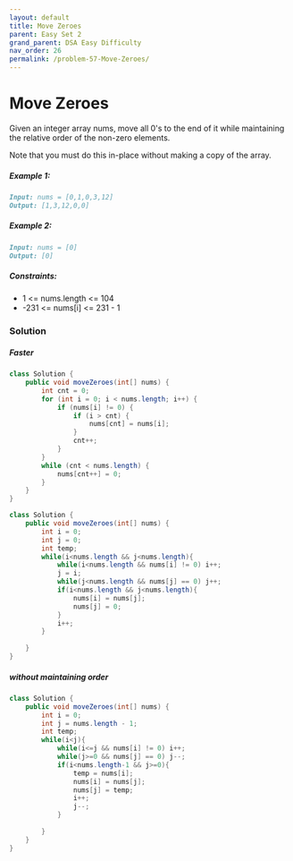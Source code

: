 ```yaml
---
layout: default
title: Move Zeroes
parent: Easy Set 2
grand_parent: DSA Easy Difficulty
nav_order: 26
permalink: /problem-57-Move-Zeroes/
---
```

# Move Zeroes

Given an integer array nums, move all 0's to the end of it while maintaining the relative order of the non-zero elements.

Note that you must do this in-place without making a copy of the array.

##### Example 1:
```markdown
Input: nums = [0,1,0,3,12]
Output: [1,3,12,0,0]
```
##### Example 2:
```markdown
Input: nums = [0]
Output: [0]
```
##### Constraints:
* 1 <= nums.length <= 104
* -231 <= nums[i] <= 231 - 1

### Solution
##### Faster 
```java
class Solution {
    public void moveZeroes(int[] nums) {        
        int cnt = 0;
        for (int i = 0; i < nums.length; i++) {
            if (nums[i] != 0) {
                if (i > cnt) {
                    nums[cnt] = nums[i];                    
                }
                cnt++;
            }
        }
        while (cnt < nums.length) {
            nums[cnt++] = 0;
        }
    }
}
```
```java
class Solution {
    public void moveZeroes(int[] nums) {
        int i = 0;
        int j = 0;
        int temp;
        while(i<nums.length && j<nums.length){
            while(i<nums.length && nums[i] != 0) i++;
            j = i;
            while(j<nums.length && nums[j] == 0) j++;
            if(i<nums.length && j<nums.length){
                nums[i] = nums[j];
                nums[j] = 0;
            }
            i++;
        }
        
    }
}
```
##### without maintaining order
```java
class Solution {
    public void moveZeroes(int[] nums) {
        int i = 0;
        int j = nums.length - 1;
        int temp;
        while(i<j){
            while(i<=j && nums[i] != 0) i++;
            while(j>=0 && nums[j] == 0) j--;
            if(i<nums.length-1 && j>=0){
                temp = nums[i];
                nums[i] = nums[j];
                nums[j] = temp;
                i++;
                j--;
            }
            
        }
    }
}
```
